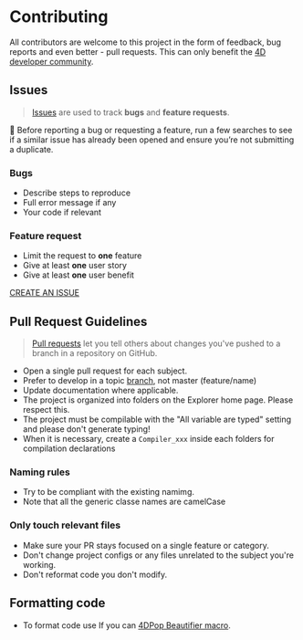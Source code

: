 # Contributing

All contributors are welcome to this project in the form of feedback, bug reports and even better - pull requests. This can only benefit the [4D developer community](https://discuss.4d.com).

## Issues

>[Issues](https://docs.github.com/en/github-ae@latest/issues/tracking-your-work-with-issues/about-issues) are used to track **bugs** and **feature requests**.

📌 Before reporting a bug or requesting a feature, run a few searches to
see if a similar issue has already been opened and ensure you’re not submitting
a duplicate.

### Bugs

* Describe steps to reproduce
* Full error message if any
* Your code if relevant

### Feature request

* Limit the request to **one** feature
* Give at least **one** user story
* Give at least **one** user benefit

[CREATE AN ISSUE](https://github.com/vdelachaux/Regex-with-Classes/issues/new/choose)

## Pull Request Guidelines

>[Pull requests](https://docs.github.com/en/pull-requests/collaborating-with-pull-requests/proposing-changes-to-your-work-with-pull-requests/about-pull-requests) let you tell others about changes you've pushed to a branch in a repository on GitHub. 

* Open a single pull request for each subject.
* Prefer to develop in a topic [branch](https://docs.github.com/en/pull-requests/collaborating-with-pull-requests/proposing-changes-to-your-work-with-pull-requests/about-branches), not master (feature/name)
* Update documentation where applicable.
* The project is organized into folders on the Explorer home page. Please respect this.
* The project must be compilable with the "All variable are typed" setting and please don't generate typing!
* When it is necessary, create a `Compiler_xxx` inside each folders for compilation declarations

### Naming rules

* Try to be compliant with the existing namimg.
* Note that all the generic classe names are camelCase

### Only touch relevant files

* Make sure your PR stays focused on a single feature or category.
* Don't change project configs or any files unrelated to the subject you're working.
* Don't reformat code you don't modify.

## Formatting code

* To format code use If you can [4DPop Beautifier macro](https://github.com/vdelachaux/4DPop-Macros).
